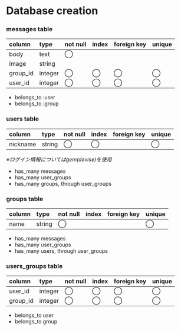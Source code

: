 # Database creation

### messages table
| column | type   |not null|index|foreign key|unique|
|:-------|:-------|:-------|:-------|:-------|:-------|
|body    |text    |◯       |        |        |        |
|image   |string  |        |        |        |        |
|group_id|integer |◯       |◯       |◯       |◯       |
|user_id |integer |◯       |◯       |◯       |◯       |


- belongs_to :user
- belongs_to :group

### users table
| column | type   |not null|index|foreign key|unique|
|:-------|:-------|:-------|:-------|:-------|:-------|
|nickname|string  |◯       |◯       |        |◯       |

*※ログイン情報についてはgem(devise)を使用*

- has_many messages
- has_many user_groups
- has_many groups, through user_groups


### groups table
| column | type   |not null|index|foreign key|unique|
|:-------|:-------|:-------|:-------|:-------|:-------|
|name    |string  |◯       |        |        |◯       |

- has_many messages
- has_many user_groups
- has_many users, through user_groups

### users_groups table
| column | type   |not null|index|foreign key|unique|
|:-------|:-------|:-------|:-------|:-------|:-------|
|user_id |integer |◯       |◯       |◯       |◯       |
|group_id|integer |◯       |◯       |◯       |◯       |

- belongs_to user
- belongs_to group


